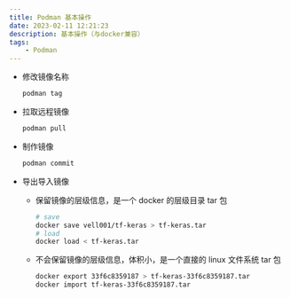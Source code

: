```yaml
---
title: Podman 基本操作
date: 2023-02-11 12:21:23
description: 基本操作（与docker兼容）
tags:
    - Podman
---
```


- 修改镜像名称
    ```bash
    podman tag
    ```

- 拉取远程镜像
    
    ```bash 
    podman pull
    ```

- 制作镜像
   
    ```bash
	podman commit
	```

- 导出导入镜像
	
	- 保留镜像的层级信息，是一个 docker 的层级目录 tar 包	

		```bash
		# save
		docker save vell001/tf-keras > tf-keras.tar
		# load
		docker load < tf-keras.tar
		```

	- 不会保留镜像的层级信息，体积小，是一个直接的 linux 文件系统 tar 包
	
		```bash
		docker export 33f6c8359187 > tf-keras-33f6c8359187.tar
		docker import tf-keras-33f6c8359187.tar
		```


<script src="https://giscus.app/client.js"
        data-repo="HCY-ASLEEP/HCY-ASLEEP.github.io"
        data-repo-id="R_kgDOISFjNg"
        data-category="Announcements"
        data-category-id="DIC_kwDOISFjNs4CUJyb"
        data-mapping="pathname"
        data-strict="0"
        data-reactions-enabled="1"
        data-emit-metadata="0"
        data-input-position="bottom"
        data-theme="light"
        data-lang="zh-CN"
        crossorigin="anonymous"
        async>
</script>
